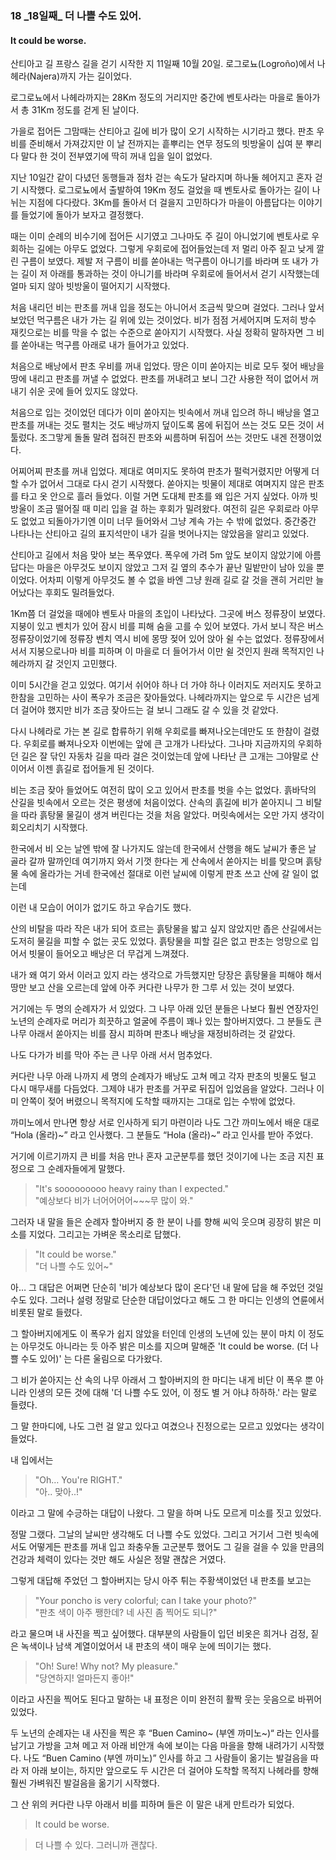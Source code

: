 ### 18 _18일째\_ 더 나쁠 수도 있어.
#### It could be worse.


산티아고 길 프랑스 길을 걷기 시작한 지 11일째 10월 20일.
로그로뇨(Logroño)에서 나헤라(Najera)까지 가는 길이었다.

로그로뇨에서 나헤라까지는 28Km 정도의 거리지만 중간에 벤토사라는 마을로 돌아가서 총 31Km 정도를 걷게 된 날이다.

가을로 접어든 그맘때는 산티아고 길에 비가 많이 오기 시작하는 시기라고 했다.
판초 우비를 준비해서 가져갔지만 이 날 전까지는 흩뿌리는 연무 정도의 빗방울이 십여 분 뿌리다 말다 한 것이 전부였기에 딱히 꺼내 입을 일이 없었다.

지난 10일간 같이 다녔던 동행들과 점차 걷는 속도가 달라지며 하나둘 헤어지고 혼자 걷기 시작했다.
로그로뇨에서 출발하여 19Km 정도 걸었을 때 벤토사로 돌아가는 길이 나뉘는 지점에 다다랐다. 3Km를 돌아서 더 걸을지 고민하다가 마을이 아름답다는 이야기를 들었기에 돌아가 보자고 결정했다.

때는 이미 순례의 비수기에 접어든 시기였고 그나마도 주 길이 아니었기에 벤토사로 우회하는 길에는 아무도 없었다.
그렇게 우회로에 접어들었는데 저 멀리 아주 짙고 낮게 깔린 구름이 보였다. 제발 저 구름이 비를 쏟아내는 먹구름이 아니기를 바라며 또 내가 가는 길이 저 아래를 통과하는 것이 아니기를 바라며 우회로에 들어서서 걷기 시작했는데 얼마 되지 않아 빗방울이 떨어지기 시작했다.

처음 내리던 비는 판초를 꺼내 입을 정도는 아니어서 조금씩 맞으며 걸었다.
그러나 앞서 보았던 먹구름은 내가 가는 길 위에 있는 것이었다. 비가 점점 거세어지며 도저히 방수 재킷으로는 비를 막을 수 없는 수준으로 쏟아지기 시작했다.
사실 정확히 말하자면 그 비를 쏟아내는 먹구름 아래로 내가 들어가고 있었다.

처음으로 배낭에서 판초 우비를 꺼내 입었다.
땅은 이미 쏟아지는 비로 모두 젖어 배낭을 땅에 내리고 판초를 꺼낼 수 없었다.
판초를 꺼내려고 보니 그간 사용한 적이 없어서 꺼내기 쉬운 곳에 들어 있지도 않았다.

처음으로 입는 것이었던 데다가 이미 쏟아지는 빗속에서 꺼내 입으려 하니 배낭을 열고 판초를 꺼내는 것도 펼치는 것도 배낭까지 덮이도록 몸에 뒤집어 쓰는 것도 모든 것이 서툴렀다.
조그맣게 돌돌 말려 접혀진 판초와 씨름하며 뒤집어 쓰는 것만도 내겐 전쟁이었다.

어찌어찌 판초를 꺼내 입었다. 제대로 여미지도 못하여 판초가 펄럭거렸지만 어떻게 더 할 수가 없어서 그대로 다시 걷기 시작했다.
쏟아지는 빗물이 제대로 여며지지 않은 판초를 타고 옷 안으로 흘러 들었다.
이럴 거면 도대체 판초를 왜 입은 거지 싶었다. 아까 빗방울이 조금 떨어질 때 미리 입을 걸 하는 후회가 밀려왔다.
여전히 길은 우회로라 아무도 없었고 되돌아가기엔 이미 너무 들어와서 그냥 계속 가는 수 밖에 없었다.
중간중간 나타나는 산티아고 길의 표지석만이 내가 길을 벗어나지는 않았음을 알리고 있었다.

산티아고 길에서 처음 맞아 보는 폭우였다.
폭우에 가려 5m 앞도 보이지 않았기에 아름답다는 마을은 아무것도 보이지 않았고 그저 길 옆의 추수가 끝난 밀밭만이 남아 있을 뿐이었다.
어차피 이렇게 아무것도 볼 수 없을 바엔 그냥 원래 길로 갈 것을 괜히 거리만 늘어났다는 후회도 밀려들었다.

1Km쯤 더 걸었을 때에야 벤토사 마을의 초입이 나타났다. 그곳에 버스 정류장이 보였다. 지붕이 있고 벤치가 있어 잠시 비를 피해 숨을 고를 수 있어 보였다.
가서 보니 작은 버스 정류장이었기에 정류장 벤치 역시 비에 몽땅 젖어 있어 앉아 쉴 수는 없었다. 정류장에서 서서 지붕으로나마 비를 피하며 이 마을로 더 들어가서 이만 쉴 것인지 원래 목적지인 나헤라까지 갈 것인지 고민했다.

이미 5시간을 걷고 있었다. 여기서 쉬어야 하나 더 가야 하나 이러지도 저러지도 못하고 한참을 고민하는 사이 폭우가 조금은 잦아들었다.
나헤라까지는 앞으로 두 시간은 넘게 더 걸어야 했지만 비가 조금 잦아드는 걸 보니 그래도 갈 수 있을 것 같았다.

다시 나헤라로 가는 본 길로 합류하기 위해 우회로를 빠져나오는데만도 또 한참이 걸렸다. 우회로를 빠져나오자 이번에는 앞에 큰 고개가 나타났다. 그나마 지금까지의 우회하던 길은 잘 닦인 자동차 길을 따라 걸은 것이었는데 앞에 나타난 큰 고개는 그야말로 산이어서 이젠 흙길로 접어들게 된 것이다.

비는 조금 잦아 들었어도 여전히 많이 오고 있어서 판초를 벗을 수는 없었다.
흙바닥의 산길을 빗속에서 오르는 것은 평생에 처음이었다.
산속의 흙길에 비가 쏟아지니 그 비탈을 따라 흙탕물 물길이 생겨 버린다는 것을 처음 알았다.
머릿속에서는 오만 가지 생각이 회오리치기 시작했다.

한국에서 비 오는 날엔 밖에 잘 나가지도 않는데
한국에서 산행을 해도 날씨가 좋은 날 골라 갈까 말까인데
여기까지 와서 기껏 한다는 게 산속에서 쏟아지는 비를 맞으며 흙탕물 속에 올라가는 거네
한국에선 절대로 이런 날씨에 이렇게 판초 쓰고 산에 갈 일이 없는데

이런 내 모습이 어이가 없기도 하고 우습기도 했다.

산의 비탈을 따라 작은 내가 되어 흐르는 흙탕물을 밟고 싶지 않았지만 좁은 산길에서는 도저히 물길을 피할 수 없는 곳도 있었다.
흙탕물을 피할 길은 없고 판초는 엉망으로 입어서 빗물이 들어오고 배낭은 더 무겁게 느껴졌다.

내가 왜 여기 와서 이러고 있지 라는 생각으로 가득했지만 당장은 흙탕물을 피해야 해서 땅만 보고 산을 오르는데 앞에 아주 커다란 나무가 한 그루 서 있는 것이 보였다.

거기에는 두 명의 순례자가 서 있었다. 그 나무 아래 있던 분들은 나보다 훨씬 연장자인 노년의 순례자로 머리가 희끗하고 얼굴에 주름이 꽤나 있는 할아버지였다. 그 분들도 큰 나무 아래서 쏟아지는 비를 잠시 피하며 판초나 배낭을 재정비하려는 것 같았다.

나도 다가가 비를 막아 주는 큰 나무 아래 서서 멈추었다.

커다란 나무 아래 나까지 세 명의 순례자가 배낭도 고쳐 메고 각자 판초의 빗물도 털고 다시 매무새를 다듬었다.
그제야 내가 판초를 거꾸로 뒤집어 입었음을 알았다. 그러나 이미 안쪽이 젖어 버렸으니 목적지에 도착할 때까지는 그대로 입는 수밖에 없었다.

까미노에서 만나면 항상 서로 인사하게 되기 마련이라 나도 그간 까미노에서 배운 대로
“Hola (올라)~” 라고 인사했다. 그 분들도 “Hola (올라)~” 라고 인사를 받아 주었다.

거기에 이르기까지 큰 비를 처음 만나 혼자 고군분투를 했던 것이기에 나는 조금 지친 표정으로 그 순례자들에게 말했다.

> "It's sooooooooo heavy rainy than I expected."  
"예상보다 비가 너어어어어~~~무 많이 와."

그러자 내 말을 들은 순례자 할아버지 중 한 분이 나를 향해 씨익 웃으며 굉장히 밝은 미소를 지었다. 그리고는 가벼운 목소리로 답했다.

> "It could be worse."  
"더 나쁠 수도 있어~"

아… 그 대답은 어쩌면 단순히 '비가 예상보다 많이 온다'던 내 말에 답을 해 주었던 것일 수도 있다. 그러나 설령 정말로 단순한 대답이었다고 해도 그 한 마디는 인생의 연륜에서 비롯된 말로 들렸다.

그 할아버지에게도 이 폭우가 쉽지 않았을 터인데 인생의 노년에 있는 분이 마치 이 정도는 아무것도 아니라는 듯 아주 밝은 미소를 지으며 말해준 'It could be worse. (더 나쁠 수도 있어)' 는 다른 울림으로 다가왔다.

그 비가 쏟아지는 산 속의 나무 아래서 그 할아버지의 한 마디는 내게 비단 이 폭우 뿐 아니라 인생의 모든 것에 대해 '더 나쁠 수도 있어, 이 정도 별 거 아냐 하하하.' 라는 말로 들렸다.

그 말 한마디에, 나도 그런 걸 알고 있다고 여겼으나 진정으로는 모르고 있었다는 생각이 들었다.

내 입에서는

> "Oh… You're RIGHT."  
"아.. 맞아..!"

이라고 그 말에 수긍하는 대답이 나왔다. 그 말을 하며 나도 모르게 미소를 짓고 있었다.

정말 그랬다. 그날의 날씨만 생각해도 더 나쁠 수도 있었다. 그리고 거기서 그런 빗속에서도 어떻게든 판초를 꺼내 입고 좌충우돌 고군분투 했어도 그 길을 걸을 수 있을 만큼의 건강과 체력이 있다는 것만 해도 사실은 정말 괜찮은 거였다.

그렇게 대답해 주었던 그 할아버지는 당시 아주 튀는 주황색이었던 내 판초를 보고는

> "Your poncho is very colorful; can I take your photo?"  
"판초 색이 아주 쨍한데? 네 사진 좀 찍어도 되니?"

라고 물으며 내 사진을 찍고 싶어했다. 대부분의 사람들이 입던 비옷은 희거나 검정, 짙은 녹색이나 남색 계열이었어서 내 판초의 색이 매우 눈에 띄이기는 했다.

>"Oh! Sure! Why not? My pleasure."  
"당연하지! 얼마든지 좋아!"

이라고 사진을 찍어도 된다고 말하는 내 표정은 이미 완전히 활짝 웃는 웃음으로 바뀌어 있었다.

두 노년의 순례자는 내 사진을 찍은 후 “Buen Camino~ (부엔 까미노~)“ 라는 인사를 남기고 가방을 고쳐 메고 저 아래 비안개 속에 보이는 다음 마을을 향해 내려가기 시작했다.
나도 “Buen Camino (부엔 까미노)” 인사를 하고 그 사람들이 옮기는 발걸음을 따라 저 아래 보이는, 하지만 앞으로도 두 시간은 더 걸어야 도착할 목적지 나헤라를 향해 훨씬 가벼워진 발걸음을 옮기기 시작했다.

그 산 위의 커다란 나무 아래서 비를 피하며 들은 이 말은 내게 만트라가 되었다.

> It could be worse.

> 더 나쁠 수 있다. 그러니까 괜찮다.
 

